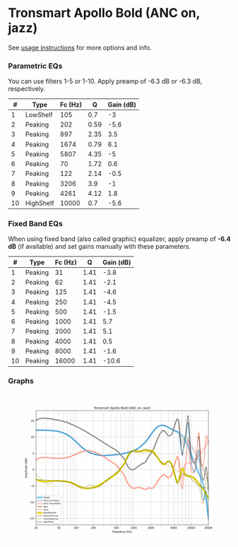 # Tronsmart Apollo Bold (ANC on, jazz)
See [usage instructions](https://github.com/jaakkopasanen/AutoEq#usage) for more options and info.

### Parametric EQs
You can use filters 1-5 or 1-10. Apply preamp of -6.3 dB or -6.3 dB, respectively.

|   # | Type      |   Fc (Hz) |    Q |   Gain (dB) |
|-----|-----------|-----------|------|-------------|
|   1 | LowShelf  |       105 | 0.7  |        -3   |
|   2 | Peaking   |       202 | 0.59 |        -5.6 |
|   3 | Peaking   |       897 | 2.35 |         3.5 |
|   4 | Peaking   |      1674 | 0.79 |         6.1 |
|   5 | Peaking   |      5807 | 4.35 |        -5   |
|   6 | Peaking   |        70 | 1.72 |         0.6 |
|   7 | Peaking   |       122 | 2.14 |        -0.5 |
|   8 | Peaking   |      3206 | 3.9  |        -1   |
|   9 | Peaking   |      4261 | 4.12 |         1.8 |
|  10 | HighShelf |     10000 | 0.7  |        -5.6 |

### Fixed Band EQs
When using fixed band (also called graphic) equalizer, apply preamp of **-6.4 dB** (if available) and set gains manually with these parameters.

|   # | Type    |   Fc (Hz) |    Q |   Gain (dB) |
|-----|---------|-----------|------|-------------|
|   1 | Peaking |        31 | 1.41 |        -3.8 |
|   2 | Peaking |        62 | 1.41 |        -2.1 |
|   3 | Peaking |       125 | 1.41 |        -4.6 |
|   4 | Peaking |       250 | 1.41 |        -4.5 |
|   5 | Peaking |       500 | 1.41 |        -1.5 |
|   6 | Peaking |      1000 | 1.41 |         5.7 |
|   7 | Peaking |      2000 | 1.41 |         5.1 |
|   8 | Peaking |      4000 | 1.41 |         0.5 |
|   9 | Peaking |      8000 | 1.41 |        -1.6 |
|  10 | Peaking |     16000 | 1.41 |       -10.6 |

### Graphs
![](./Tronsmart%20Apollo%20Bold%20(ANC%20on,%20jazz).png)
